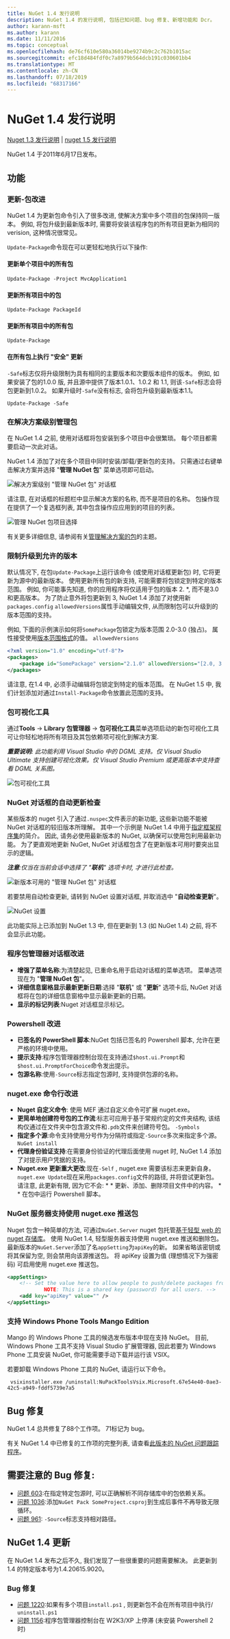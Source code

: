 ```yaml
---
title: NuGet 1.4 发行说明
description: NuGet 1.4 的发行说明, 包括已知问题、bug 修复、新增功能和 Dcr。
author: karann-msft
ms.author: karann
ms.date: 11/11/2016
ms.topic: conceptual
ms.openlocfilehash: de76cf610e580a36014be9274b9c2c762b1015ac
ms.sourcegitcommit: efc18d484fdf0c7a8979b564dcb191c030601bb4
ms.translationtype: MT
ms.contentlocale: zh-CN
ms.lasthandoff: 07/18/2019
ms.locfileid: "68317166"
---
```

# <a name="nuget-14-release-notes"></a>NuGet 1.4 发行说明

[Nuget 1.3 发行说明](../release-notes/nuget-1.3.md) | [nuget 1.5 发行说明](../release-notes/nuget-1.5.md)

NuGet 1.4 于2011年6月17日发布。

## <a name="features"></a>功能

### <a name="update-package-improvements"></a>更新-包改进
NuGet 1.4 为更新包命令引入了很多改进, 使解决方案中多个项目的包保持同一版本。 例如, 将包升级到最新版本时, 需要将安装该程序包的所有项目更新为相同的 verision, 这种情况很常见。

`Update-Package`命令现在可以更轻松地执行以下操作:

#### <a name="update-all-packages-in-a-single-project"></a>更新单个项目中的所有包

    Update-Package -Project MvcApplication1

#### <a name="update-a-package-in-all-projects"></a>更新所有项目中的包

    Update-Package PackageId

#### <a name="update-all-packages-in-all-projects"></a>更新所有项目中的所有包

    Update-Package

#### <a name="perform-a-safe-update-on-all-packages"></a>在所有包上执行 "安全" 更新
`-Safe`标志仅将升级限制为具有相同的主要版本和次要版本组件的版本。 例如, 如果安装了包的1.0.0 版, 并且源中提供了版本1.0.1、1.0.2 和 1.1, 则该`-Safe`标志会将包更新到1.0.2。 如果升级时`-Safe`没有标志, 会将包升级到最新版本1.1。

    Update-Package -Safe

### <a name="managing-packages-at-the-solution-level"></a>在解决方案级别管理包
在 NuGet 1.4 之前, 使用对话框将包安装到多个项目中会很繁琐。 每个项目都需要启动一次此对话。

NuGet 1.4 添加了对在多个项目中同时安装/卸载/更新包的支持。 只需通过右键单击解决方案并选择 "**管理 NuGet 包**" 菜单选项即可启动。

![解决方案级别 "管理 NuGet 包" 对话框](./media/manage-nuget-packages-solution-dialog.png)

请注意, 在对话框的标题栏中显示解决方案的名称, 而不是项目的名称。
包操作现在提供了一个复选框列表, 其中包含操作应应用到的项目的列表。

![管理 NuGet 包项目选择](./media/manage-nuget-packages-project-selection.png)

有关更多详细信息, 请参阅有关[管理解决方案的包](../consume-packages/install-use-packages-visual-studio.md#manage-packages-for-the-solution)的主题。

### <a name="constraining-upgrades-to-allowed-versions"></a>限制升级到允许的版本
默认情况下, 在包`Update-Package`上运行该命令 (或使用对话框更新包) 时, 它将更新为源中的最新版本。 使用更新所有包的新支持, 可能需要将包锁定到特定的版本范围。 例如, 你可能事先知道, 你的应用程序将仅适用于包的版本 2. *, 而不是3.0 和更高版本。 为了防止意外将包更新到 3, NuGet 1.4 添加了对使用新`packages.config` `allowedVersions`属性手动编辑文件, 从而限制包可以升级到的版本范围的支持。

例如, 下面的示例演示如何将`SomePackage`包锁定为版本范围 2.0-3.0 (独占)。
属性接受使用[版本范围格式](../reference/package-versioning.md#version-ranges-and-wildcards)的值。 `allowedVersions`

```xml
<?xml version="1.0" encoding="utf-8"?>
<packages>
    <package id="SomePackage" version="2.1.0" allowedVersions="[2.0, 3.0)" />
</packages>
```

请注意, 在1.4 中, 必须手动编辑将包锁定到特定的版本范围。 在 NuGet 1.5 中, 我们计划添加对通过`Install-Package`命令放置此范围的支持。

### <a name="package-visualizer"></a>包可视化工具
通过**Tools** -> **Library 包管理器** -> **包可视化工具**菜单选项启动的新包可视化工具可让你轻松地将所有项目及其包依赖项可视化到解决方案.

_**重要说明:** 此功能利用 Visual Studio 中的 DGML 支持。仅 Visual Studio Ultimate 支持创建可视化效果。仅 Visual Studio Premium 或更高版本中支持查看 DGML 关系图。_

![包可视化工具](./media/package-visualizer.png)

### <a name="automatic-update-check-for-the-nuget-dialog"></a>NuGet 对话框的自动更新检查
某些版本的 nuget 引入了通过`.nuspec`文件表示的新功能, 这些新功能不能被 NuGet 对话框的较旧版本所理解。
其中一个示例是 NuGet 1.4 中用于[指定框架程序集](../release-notes/nuget-1.2.md#framework-assembly-refs)的简介。
因此, 请务必使用最新版本的 NuGet, 以确保可以使用包利用最新功能。
为了更直观地更新 NuGet, NuGet 对话框包含了在更新版本可用时要突出显示的逻辑。

_**注意**:仅当在当前会话中选择了 "**联机**" 选项卡时, 才进行此检查。_

![新版本可用的 "管理 NuGet 包" 对话框](./media/manage-nuget-packages-update-notification.png)

若要禁用自动检查更新, 请转到 NuGet 设置对话框, 并取消选中 "**自动检查更新**"。

![NuGet 设置](./media/nuget-settings.png)

此功能实际上已添加到 NuGet 1.3 中, 但在更新到 1.3 (如 NuGet 1.4) 之前, 将不会显示此功能。

### <a name="package-manager-dialog-improvements"></a>程序包管理器对话框改进
* **增强了菜单名称**:为清楚起见, 已重命名用于启动对话框的菜单选项。 菜单选项现在为 "**管理 NuGet 包**"。
* **详细信息窗格显示最新更新日期**:选择 "**联机**" 或 "**更新**" 选项卡后, NuGet 对话框将在包的详细信息窗格中显示最新更新的日期。
* **显示的标记列表**:Nuget 对话框显示标记。

### <a name="powershell-improvements"></a>Powershell 改进
* **已签名的 PowerShell 脚本**:NuGet 包括已签名的 Powershell 脚本, 允许在更严格的环境中使用。
* **提示支持**:程序包管理器控制台现在支持通过`$host.ui.Prompt`和`$host.ui.PromptForChoice`命令发出提示。
* **包源名称**:使用`-Source`标志指定包源时, 支持提供包源的名称。

### <a name="nugetexe-command-line-improvements"></a>nuget.exe 命令行改进
* **Nuget 自定义命令**: 使用 MEF 通过自定义命令可扩展 nuget.exe。
* **更简单地创建符号包的工作流**:标志可应用于基于常规约定的文件夹结构, 该结构仅通过在文件夹中包含源文件和`.pdb`文件来创建符号包。 `-Symbols`
* **指定多个源**:命令支持使用分号作为分隔符或指定`-Source`多次来指定多个源。 `NuGet install`
* **代理身份验证支持**:在需要身份验证的代理后面使用 nuget 时, NuGet 1.4 添加了对提示用户凭据的支持。
* **Nuget.exe 更新重大更改**:现在`-Self` , nuget.exe 需要该标志来更新自身。 `nuget.exe Update`现在采用`packages.config`文件的路径, 并将尝试更新包。 请注意, 此更新有限, 因为它不会: * * 更新、添加、删除项目文件中的内容。
\* * 在包中运行 Powershell 脚本。

### <a name="nuget-server-support-for-pushing-packages-using-nugetexe"></a>NuGet 服务器支持使用 nuget.exe 推送包
Nuget 包含一种简单的方法, 可通过`NuGet.Server` nuget 包托管[基于轻型 web 的 nuget 存储库](../hosting-packages/nuget-server.md)。 使用 NuGet 1.4, 轻型服务器支持使用 nuget.exe 推送和删除包。
最新版本的`NuGet.Server`添加了名`appSetting`为`apiKey`的新。 如果省略该密钥或将其保留为空, 则会禁用向该源推送包。 将 apiKey 设置为值 (理想情况下为强密码) 可启用使用 nuget.exe 推送包。

```xml
<appSettings>
    <!-- Set the value here to allow people to push/delete packages from the server.
            NOTE: This is a shared key (password) for all users. -->
    <add key="apiKey" value="" />
</appSettings>
```

### <a name="support-for-windows-phone-tools-mango-edition"></a>支持 Windows Phone Tools Mango Edition
Mango 的 Windows Phone 工具的候选发布版本中现在支持 NuGet。
目前, Windows Phone 工具不支持 Visual Studio 扩展管理器, 因此若要为 Windows Phone 工具安装 NuGet, 你可能需要手动下载并运行该 VSIX。

若要卸载 Windows Phone 工具的 NuGet, 请运行以下命令。

     vsixinstaller.exe /uninstall:NuPackToolsVsix.Microsoft.67e54e40-0ae3-42c5-a949-fddf5739e7a5

## <a name="bug-fixes"></a>Bug 修复
NuGet 1.4 总共修复了88个工作项。 71标记为 bug。

有关 NuGet 1.4 中已修复的工作项的完整列表, 请查看[此版本的 NuGet 问题跟踪程序](http://nuget.codeplex.com/workitem/list/advanced?keyword=&status=All&type=All&priority=All&release=NuGet%201.4&assignedTo=All&component=All&sortField=LastUpdatedDate&sortDirection=Descending&page=0)。

## <a name="bug-fixes-worth-noting"></a>需要注意的 Bug 修复:

* [问题 603](http://nuget.codeplex.com/workitem/603):在指定特定包源时, 可以正确解析不同存储库中的包依赖关系。
* [问题 1036](http://nuget.codeplex.com/workitem/1036):添加`NuGet Pack SomeProject.csproj`到生成后事件不再导致无限循环。
* [问题 961](http://nuget.codeplex.com/workitem/961): `-Source`标志支持相对路径。

## <a name="nuget-14-update"></a>NuGet 1.4 更新
在 NuGet 1.4 发布之后不久, 我们发现了一些很重要的问题需要解决。
此更新到1.4 的特定版本号为1.4.20615.9020。

### <a name="bug-fixes"></a>Bug 修复
* [问题 1220](http://nuget.codeplex.com/workitem/1220):如果有多个项目`install.ps1` , 则更新包不会在所有项目中执行/ `uninstall.ps1`
* [问题 1156](http://nuget.codeplex.com/workitem/1156):程序包管理器控制台在 W2K3/XP 上停滞 (未安装 Powershell 2 时)
